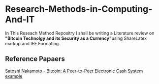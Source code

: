 # Research-Methods-in-Computing-And-IT

<p>
In This Reseach Method Repositry I shall be writing a Literature review on <b>"Bitcoin Technolgy and its Security as a Currency"</b>using ShareLatex markup and IEE Formating.
<p>

<h2>Reference Papaers</h2>
<a href="https://bitcoin.org/bitcoin.pdf">Satoshi Nakamoto - Bitcoin: A Peer-to-Peer Electronic Cash System</a><br>
<a href="">example</a>

